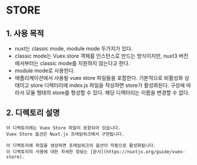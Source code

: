 # STORE


## 1. 사용 목적
- nuxt는 classic mode, module mode 두가지가 있다.
- classic mode는 Vuex.store 객체를 인스턴스로 만드는 방식이지만, nuxt3 버전에서부터는 classic mode를 지원하지 않는다고 한다.
- module mode로 사용한다.
- 애플리케이션에서 사용될 vuex store 파일들을 포함한다. 기본적으로 비활성화 상태이고 store 디렉터리에 index.js 파일을 작성하면 store가 활성화된다. 구성에 따라서 모듈 형태의 store를 형성할 수 있다. 해당 디렉터리는 이름을 변경할 수 없다.


## 2. 디렉토리 설명
```
이 디렉토리에는 Vuex Store 파일이 포함되어 있습니다.
Vuex Store 옵션은 Nuxt.js 프레임워크에서 구현됩니다.

이 디렉토리에 파일을 생성하면 프레임워크의 옵션이 자동으로 활성화됩니다.
이 디렉토리의 사용에 대한 자세한 정보는 [문서](https://nuxtjs.org/guide/vuex-store).

```


